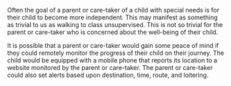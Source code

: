 Often the goal of a parent or care-taker of a child with special needs is for their child to become more independent. This may manifest as something as trivial to us as walking to class unsupervised. This is not so trivial for the parent or care-taker who is concerned about the well-being of their child.

It is possible that a parent or care-taker would gain some peace of mind if they could remotely monitor the progress of their child on their journey. The child would be equipped with a mobile phone that reports its location to a website monitored by the parent or care-taker. The parent or care-taker could also set alerts based upon destination, time, route, and loitering.